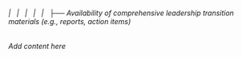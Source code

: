 ###### |   |   |   |   |   ├── Availability of comprehensive leadership transition materials (e.g., reports, action items)

*Add content here*